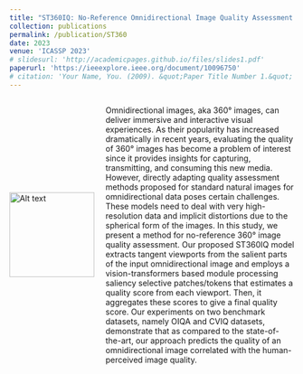 ```yaml
---
title: "ST360IQ: No-Reference Omnidirectional Image Quality Assessment with Spherical Vision Transformers"
collection: publications
permalink: /publication/ST360
date: 2023
venue: 'ICASSP 2023'
# slidesurl: 'http://academicpages.github.io/files/slides1.pdf'
paperurl: 'https://ieeexplore.ieee.org/document/10096750'
# citation: 'Your Name, You. (2009). &quot;Paper Title Number 1.&quot; <i>Journal 1</i>. 1(1).'
---
```



<div style="display: flex; align-items: center;">
  <img src="ST360.png" alt="Alt text" style="width: 150px; margin-right: 20px;">
  <p>
    Omnidirectional images, aka 360° images, can deliver immersive and interactive visual experiences. As their popularity has increased dramatically in recent years, evaluating the quality of 360° images has become a problem of interest since it provides insights for capturing, transmitting, and consuming this new media. However, directly adapting quality assessment methods proposed for standard natural images for omnidirectional data poses certain challenges. These models need to deal with very high-resolution data and implicit distortions due to the spherical form of the images. In this study, we present a method for no-reference 360° image quality assessment. Our proposed ST360IQ model extracts tangent viewports from the salient parts of the input omnidirectional image and employs a vision-transformers based module processing saliency selective patches/tokens that estimates a quality score from each viewport. Then, it aggregates these scores to give a final quality score. Our experiments on two benchmark datasets, namely OIQA and CVIQ datasets, demonstrate that as compared to the state-of-the-art, our approach predicts the quality of an omnidirectional image correlated with the human-perceived image quality.
  </p>
</div>

